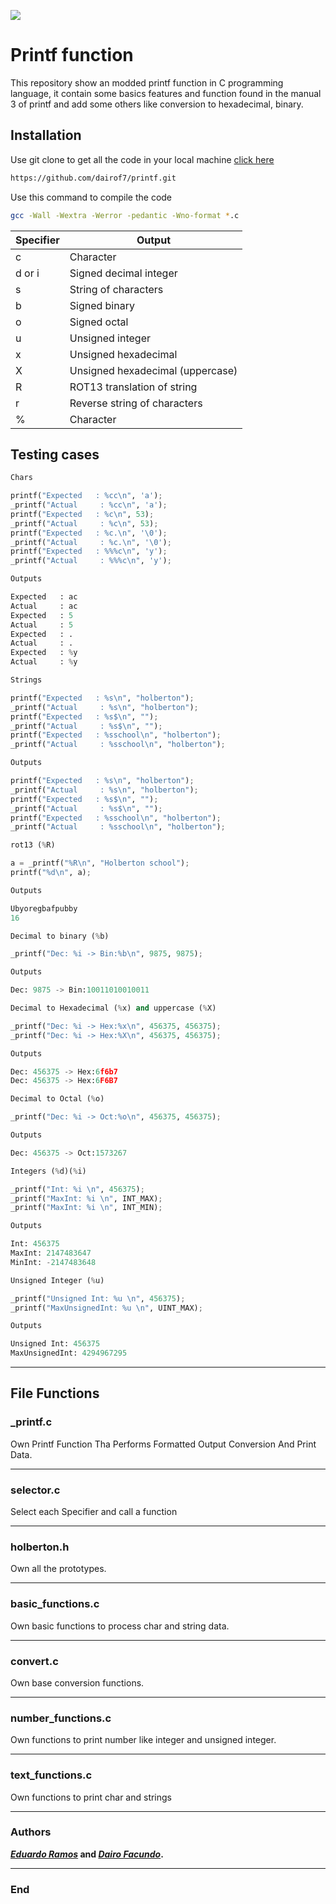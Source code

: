 ![](https://www.holbertonschool.com/holberton-logo.png)

# Printf function

This repository show an modded printf function in C programming language, it contain some basics features and function found in the manual 3 of printf and add some others like conversion to hexadecimal, binary.
## Installation

Use git clone to get all the code in your local machine [click here](https://pip.pypa.io/en/stable/) 
```bash
https://github.com/dairof7/printf.git
```
Use this command to compile the code 
```bash
gcc -Wall -Wextra -Werror -pedantic -Wno-format *.c
```

| Specifier | Output |
| ------------- | ------------- |
| c  | Character  |
| d or i | Signed decimal integer |
| s  | String of characters  |
| b  | Signed binary  |
| o  | Signed octal  |
| u  | Unsigned integer  |
| x  | Unsigned hexadecimal  |
| X  | Unsigned hexadecimal (uppercase)  |
| R  | ROT13 translation of string |
| r  | Reverse string of characters |
| %  | Character  |

## Testing cases

```python
Chars

printf("Expected   : %cc\n", 'a');
_printf("Actual     : %cc\n", 'a');
printf("Expected   : %c\n", 53);
_printf("Actual     : %c\n", 53);
printf("Expected   : %c.\n", '\0');
_printf("Actual     : %c.\n", '\0');
printf("Expected   : %%%c\n", 'y');
_printf("Actual     : %%%c\n", 'y');

Outputs

Expected   : ac
Actual     : ac
Expected   : 5
Actual     : 5
Expected   : .
Actual     : .
Expected   : %y
Actual     : %y
```


```python
Strings

printf("Expected   : %s\n", "holberton");
_printf("Actual     : %s\n", "holberton");
printf("Expected   : %s$\n", "");
_printf("Actual     : %s$\n", "");
printf("Expected   : %sschool\n", "holberton");
_printf("Actual     : %sschool\n", "holberton");

Outputs

printf("Expected   : %s\n", "holberton");
_printf("Actual     : %s\n", "holberton");
printf("Expected   : %s$\n", "");
_printf("Actual     : %s$\n", "");
printf("Expected   : %sschool\n", "holberton");
_printf("Actual     : %sschool\n", "holberton");
```

```python
rot13 (%R)

a = _printf("%R\n", "Holberton school");
printf("%d\n", a);

Outputs

Ubyoregbafpubby
16
```


```python
Decimal to binary (%b)

_printf("Dec: %i -> Bin:%b\n", 9875, 9875);

Outputs

Dec: 9875 -> Bin:10011010010011
```


```python
Decimal to Hexadecimal (%x) and uppercase (%X)

_printf("Dec: %i -> Hex:%x\n", 456375, 456375);
_printf("Dec: %i -> Hex:%X\n", 456375, 456375);

Outputs

Dec: 456375 -> Hex:6f6b7
Dec: 456375 -> Hex:6F6B7
```


```python
Decimal to Octal (%o)

_printf("Dec: %i -> Oct:%o\n", 456375, 456375);

Outputs

Dec: 456375 -> Oct:1573267
```


```python
Integers (%d)(%i)

_printf("Int: %i \n", 456375);
_printf("MaxInt: %i \n", INT_MAX);
_printf("MaxInt: %i \n", INT_MIN);

Outputs

Int: 456375 
MaxInt: 2147483647 
MinInt: -2147483648 
```


```python
Unsigned Integer (%u)

_printf("Unsigned Int: %u \n", 456375);
_printf("MaxUnsignedInt: %u \n", UINT_MAX);

Outputs

Unsigned Int: 456375 
MaxUnsignedInt: 4294967295
```

------------

## File Functions

### _printf.c
Own Printf Function Tha Performs Formatted Output Conversion And Print Data.

------------

### selector.c
Select each Specifier and  call a function

------------

### holberton.h
Own all the prototypes.

------------
### basic_functions.c
Own basic functions to process char and string data.

------------
### convert.c
Own base conversion functions.

------------
### number_functions.c
Own functions to print number like integer and unsigned integer.

------------
### text_functions.c
Own functions to print char and strings

------------
### Authors
**_[Eduardo Ramos](https://github.com/somarae8)_ and _[Dairo Facundo](https://github.com/dairof7)_.**

------------

### End